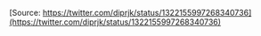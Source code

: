 [Source: https://twitter.com/diprjk/status/1322155997268340736](https://twitter.com/diprjk/status/1322155997268340736)
